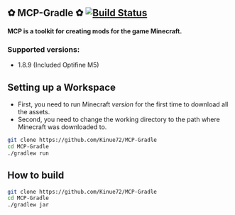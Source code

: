 ## ✿ MCP-Gradle ✿ [![Build Status](https://github.com/Kinue72/MCP-Gradle/workflows/Build/badge.svg)](https://github.com/Kinue72/MCP-Gradle/actions?workflow=Build)

#### MCP is a toolkit for creating mods for the game Minecraft.

### Supported versions:
- 1.8.9 (Included Optifine M5)

## Setting up a Workspace
- First, you need to run Minecraft *version* for the first time to download all the assets.
- Second, you need to change the working directory to the path where Minecraft was downloaded to.
```bash
git clone https://github.com/Kinue72/MCP-Gradle
cd MCP-Gradle
./gradlew run
```


## How to build
```bash
git clone https://github.com/Kinue72/MCP-Gradle
cd MCP-Gradle
./gradlew jar
```